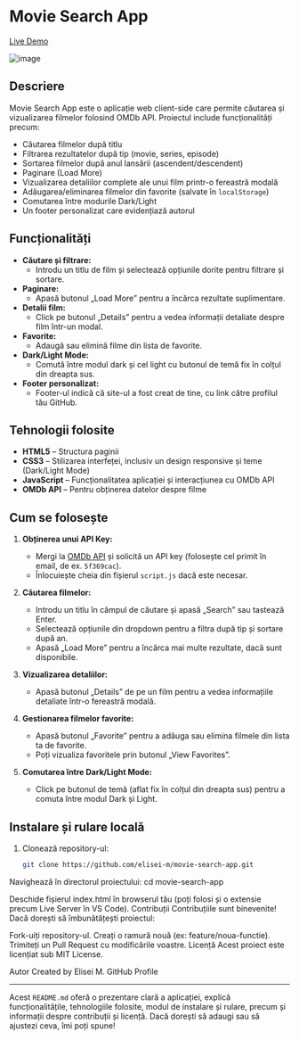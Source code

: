 # Movie Search App

[Live Demo](https://elisei-m.github.io/movie-search-app/)

![image](https://github.com/user-attachments/assets/8e69aded-f0e0-4ede-b2e5-6e5bac7234a5)


## Descriere

Movie Search App este o aplicație web client-side care permite căutarea și vizualizarea filmelor folosind OMDb API. Proiectul include funcționalități precum:
- Căutarea filmelor după titlu
- Filtrarea rezultatelor după tip (movie, series, episode)
- Sortarea filmelor după anul lansării (ascendent/descendent)
- Paginare (Load More)
- Vizualizarea detaliilor complete ale unui film printr-o fereastră modală
- Adăugarea/eliminarea filmelor din favorite (salvate în `localStorage`)
- Comutarea între modurile Dark/Light
- Un footer personalizat care evidențiază autorul

## Funcționalități

- **Căutare și filtrare:** 
  - Introdu un titlu de film și selectează opțiunile dorite pentru filtrare și sortare.
- **Paginare:** 
  - Apasă butonul „Load More” pentru a încărca rezultate suplimentare.
- **Detalii film:** 
  - Click pe butonul „Details” pentru a vedea informații detaliate despre film într-un modal.
- **Favorite:** 
  - Adaugă sau elimină filme din lista de favorite.
- **Dark/Light Mode:** 
  - Comută între modul dark și cel light cu butonul de temă fix în colțul din dreapta sus.
- **Footer personalizat:** 
  - Footer-ul indică că site-ul a fost creat de tine, cu link către profilul tău GitHub.

## Tehnologii folosite

- **HTML5** – Structura paginii
- **CSS3** – Stilizarea interfeței, inclusiv un design responsive și teme (Dark/Light Mode)
- **JavaScript** – Funcționalitatea aplicației și interacțiunea cu OMDb API
- **OMDb API** – Pentru obținerea datelor despre filme

## Cum se folosește

1. **Obținerea unui API Key:**
   - Mergi la [OMDb API](http://www.omdbapi.com/apikey.aspx) și solicită un API key (folosește cel primit în email, de ex. `5f369cac`).
   - Înlocuiește cheia din fișierul `script.js` dacă este necesar.

2. **Căutarea filmelor:**
   - Introdu un titlu în câmpul de căutare și apasă „Search” sau tastează Enter.
   - Selectează opțiunile din dropdown pentru a filtra după tip și sortare după an.
   - Apasă „Load More” pentru a încărca mai multe rezultate, dacă sunt disponibile.

3. **Vizualizarea detaliilor:**
   - Apasă butonul „Details” de pe un film pentru a vedea informațiile detaliate într-o fereastră modală.

4. **Gestionarea filmelor favorite:**
   - Apasă butonul „Favorite” pentru a adăuga sau elimina filmele din lista ta de favorite.
   - Poți vizualiza favoritele prin butonul „View Favorites”.

5. **Comutarea între Dark/Light Mode:**
   - Click pe butonul de temă (aflat fix în colțul din dreapta sus) pentru a comuta între modul Dark și Light.

## Instalare și rulare locală

1. Clonează repository-ul:
   ```bash
   git clone https://github.com/elisei-m/movie-search-app.git

Navighează în directorul proiectului:
cd movie-search-app

Deschide fișierul index.html în browserul tău (poți folosi și o extensie precum Live Server în VS Code).
Contribuții
Contribuțiile sunt binevenite! Dacă dorești să îmbunătățești proiectul:

Fork-uiți repository-ul.
Creați o ramură nouă (ex: feature/noua-functie).
Trimiteți un Pull Request cu modificările voastre.
Licență
Acest proiect este licențiat sub MIT License.

Autor
Created by Elisei M.
GitHub Profile


---

Acest `README.md` oferă o prezentare clară a aplicației, explică funcționalitățile, tehnologiile folosite, modul de instalare și rulare, precum și informații despre contribuții și licență. Dacă dorești să adaugi sau să ajustezi ceva, îmi poți spune!

